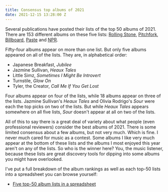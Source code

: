 ```yaml
---
title: Consensus top albums of 2021
date: 2021-12-15 13:28:00 Z
---
```


Several publications have posted their lists of the top 50 albums of 2021. There are 153 different albums on these five lists: [Rolling Stone](https://www.rollingstone.com/music/music-lists/best-albums-2021-list-1260864/st-vincent-daddys-home-1260928/), [Pitchfork](https://pitchfork.com/features/lists-and-guides/best-albums-2021/), [Billboard](https://www.billboard.com/lists/best-albums-2021/), [Paste](https://www.pastemagazine.com/music/best-albums/best-albums-of-2021/) and [NPR](https://www.npr.org/2021/12/01/1054318397/the-50-best-albums-of-2021-page-1).

Fifty-four albums appear on more than one list. But only five albums appeared on all of the lists. They are, in alphabetical order:

* Japanese Breakfast, *Jubilee*
* Jazmine Sullivan, *Heaux Tales*
* Little Simz, *Sometimes I Might Be Introvert*
* Turnstile, *Glow On*
* Tyler, the Creator, *Call Me If You Get Lost*

Four albums appear on four of the lists, while 18 albums appear on three of the lists. Jazmine Sullivan's *Heaux Tales* and Olivia Rodrigo's *Sour* were each the top picks on two of the lists. But while *Heaux Tales* appears somewhere on all five lists, *Sour* doesn't appear at all on two of the lists.

All of this to say there is a great deal of variety about what people (even professional reviewers) consider the best albums of 2021. There is some limited consensus about a few albums, but not very much. Which is fine. I never much cared for music as a contest. Some albums I like very much appear at the bottom of these lists and the albums I most enjoyed this year aren't on any of the lists. So who is the winner here? You, the music listener, because these lists are great discovery tools for dipping into some albums you might have overlooked.

I've put a full breakdown of the album rankings as well as each top-50 lists into a spreadsheet you can browse yourself:

* [Five top-50 album lists in a spreadsheet](https://docs.google.com/spreadsheets/d/1OUUkgN-wM0-y1oTnWHcjQJfvn1qNwoFZHekt6cwh-S0/edit?usp=sharing)